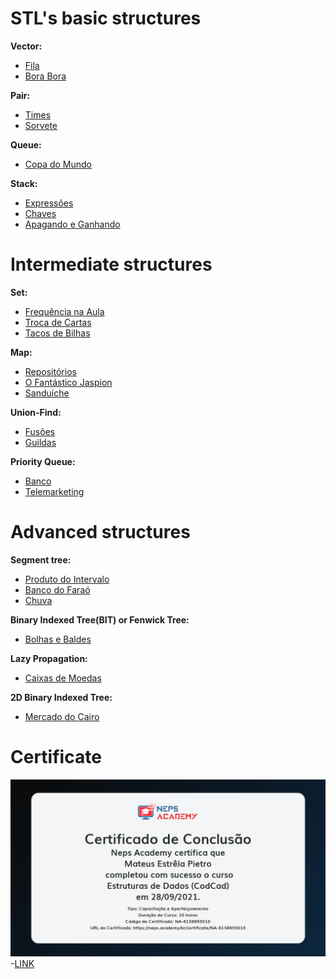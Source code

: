 # STL's basic structures
**Vector:**
- [Fila](https://github.com/3Strela/Competitive_Programing/blob/master/Studies/NepsAcademy/AnyEx/Operacoes.cpp)
- [Bora Bora](https://github.com/3Strela/Competitive_Programing/blob/master/Studies/NepsAcademy/AnyEx/CriteriosDivisibilidadeIII.cpp)

**Pair:**
- [Times](https://github.com/3Strela/Competitive_Programing/blob/master/Studies/NepsAcademy/AnyEx/Times.cpp)
- [Sorvete](https://github.com/3Strela/Competitive_Programing/blob/master/Studies/NepsAcademy/AnyEx/Sorvete.cpp)

**Queue:**
- [Copa do Mundo](https://github.com/3Strela/Competitive_Programing/blob/master/Studies/NepsAcademy/AnyEx/CopaMundo2010.cpp)

**Stack:**
- [Expressões](https://github.com/3Strela/Competitive_Programing/blob/master/Studies/NepsAcademy/AnyEx/Expressoes.cpp)
- [Chaves](https://github.com/3Strela/Competitive_Programing/blob/master/Studies/NepsAcademy/AnyEx/Chaves.cpp)
- [Apagando e Ganhando](https://github.com/3Strela/Competitive_Programing/blob/master/Studies/NepsAcademy/AnyEx/Apagando&Ganhando.cpp)

# Intermediate structures
**Set:**
- [Frequência na Aula](https://github.com/3Strela/Competitive_Programing/blob/master/Studies/NepsAcademy/AnyEx/FrequenciaAula.cpp)
- [Troca de Cartas](https://github.com/3Strela/Competitive_Programing/blob/master/Studies/NepsAcademy/AnyEx/TrocaCartas.cpp)
- [Tacos de Bilhas](https://github.com/3Strela/Competitive_Programing/blob/master/Studies/NepsAcademy/AnyEx/TacosBilhar.cpp)

**Map:**
- [Repositórios](https://github.com/3Strela/Competitive_Programing/blob/master/Studies/NepsAcademy/AnyEx/Repositorios.cpp)
- [O Fantástico Jaspion](https://github.com/3Strela/Competitive_Programing/blob/master/Studies/NepsAcademy/AnyEx/Jaspion.cpp)
- [Sanduíche](https://github.com/3Strela/Competitive_Programing/blob/master/Studies/NepsAcademy/AnyEx/Sanduiche.cpp)

**Union-Find:**
- [Fusões](https://github.com/3Strela/Competitive_Programing/blob/master/Studies/NepsAcademy/AnyEx/Fusoes.cpp)
- [Guildas](https://github.com/3Strela/Competitive_Programing/blob/master/Studies/NepsAcademy/AnyEx/Guildas.cpp)

**Priority Queue:**
- [Banco](https://github.com/3Strela/Competitive_Programing/blob/master/Studies/NepsAcademy/AnyEx/Banco.cpp)
- [Telemarketing](https://github.com/3Strela/Competitive_Programing/blob/master/Studies/NepsAcademy/AnyEx/Telemarketing.cpp)

# Advanced structures
**Segment tree:**
- [Produto do Intervalo](https://github.com/3Strela/Competitive_Programing/blob/master/Studies/NepsAcademy/AnyEx/ProdutoIntervalo.cpp)
- [Banco do Faraó](https://github.com/3Strela/Competitive_Programing/blob/master/Studies/NepsAcademy/AnyEx/Farao.cpp)
- [Chuva](https://github.com/3Strela/Competitive_Programing/blob/master/Studies/NepsAcademy/AnyEx/Chuva.cpp)

**Binary Indexed Tree(BIT) or Fenwick Tree:**
- [Bolhas e Baldes](https://github.com/3Strela/Competitive_Programing/blob/master/Studies/NepsAcademy/AnyEx/BolhasBaldes.cpp)

**Lazy Propagation:**
- [Caixas de Moedas](https://github.com/3Strela/Competitive_Programing/blob/master/Studies/NepsAcademy/AnyEx/CaixasMoedas.cpp)

**2D Binary Indexed Tree:**
- [Mercado do Cairo](https://github.com/3Strela/Competitive_Programing/blob/master/Studies/NepsAcademy/AnyEx/Mercado.cpp)

# Certificate

![Certificate](https://github.com/3Strela/Competitive_Programing/blob/master/Studies/NepsAcademy/CertificatesPNG/estruturas.png)
-[LINK](https://neps.academy/br/certificate/NA-6158695010)